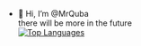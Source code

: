 - 👋 Hi, I’m @MrQuba  
there will be more in the future   
[![Top Languages](https://github-readme-stats.vercel.app/api/top-langs/?username=MrQuba&theme=transparent)](https://github.com/anuraghazra/github-readme-stats)

